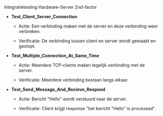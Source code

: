 Integratietesting Hardware-Server 2nd-factor

- **Test_Client_Server_Connection**
	
	* Actie: Een verbinding maken met de server en deze verbinding weer verbreken.
	
	* Verificatie: De verbinding tussen client en server wordt gemaakt en gestopt.
		

	
- **Test_Multiple_Connection_At_Same_Time**

	* Actie: Meerdere TCP-clients maken tegelijk verbinding met de server.
	
	* Verificatie: Meerdere verbinding bestaan langs elkaar.
	
	
	
- **Test_Send_Message_And_Recieve_Respond**

	* Actie: Bericht "Hello" wordt verstuurd naar de server.
	
	* Verificatie: Client krijgt response "het bericht "Hello" is processed".
	






